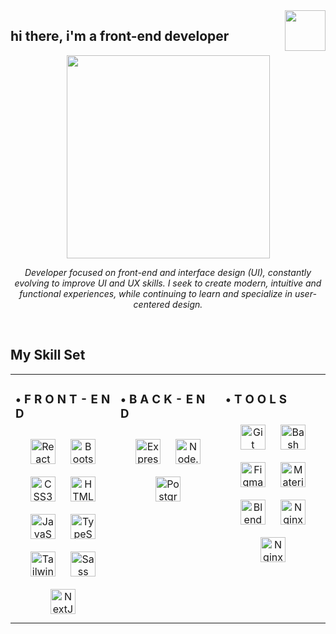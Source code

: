 <div align="right">
<img src="https://media1.giphy.com/media/v1.Y2lkPTc5MGI3NjExeXppdWZ3aGtkNzlva3QweHlldXRzbzk2bTl0c3h6ejhyOHExeXYxeCZlcD12MV9pbnRlcm5hbF9naWZfYnlfaWQmY3Q9cw/aP1bewbXeogPnJD6tS/giphy.webp" align="right" height="65" width="65" />
</div>  
  

## hi there, i'm a front-end developer  
  

<div align="center">
<img src="https://media2.giphy.com/media/v1.Y2lkPTc5MGI3NjExc3FvazhmN2Y5bWQ4djM1bzNwc2ExMmJlNnEydjRnNGttZGFhZWxmNSZlcD12MV9pbnRlcm5hbF9naWZfYnlfaWQmY3Q9Zw/XbJYBCi69nyVOffLIU/giphy.webp" align="center" height="325" width="325" />
</div>  
  

*<div align="center">Developer focused on front-end and interface design (UI), constantly evolving to improve UI and UX skills. I seek to create modern, intuitive and functional experiences, while continuing to learn and specialize in user-centered design.</div>*  
  

<br/>  


## My Skill Set  
<table><tr><td valign="top" width="33%">



### • F R O N T - E N D  
<div align="center">  
<a href="https://reactjs.org/" target="_blank"><img style="margin: 10px" src="https://profilinator.rishav.dev/skills-assets/react-original-wordmark.svg" alt="React" height="40" /></a>  
<a href="https://getbootstrap.com/docs/3.4/javascript/" target="_blank"><img style="margin: 10px" src="https://profilinator.rishav.dev/skills-assets/bootstrap-plain.svg" alt="Bootstrap" height="40" /></a>  
<a href="https://www.w3schools.com/css/" target="_blank"><img style="margin: 10px" src="https://profilinator.rishav.dev/skills-assets/css3-original-wordmark.svg" alt="CSS3" height="40" /></a>  
<a href="https://en.wikipedia.org/wiki/HTML5" target="_blank"><img style="margin: 10px" src="https://profilinator.rishav.dev/skills-assets/html5-original-wordmark.svg" alt="HTML5" height="40" /></a>  
<a href="https://www.javascript.com/" target="_blank"><img style="margin: 10px" src="https://profilinator.rishav.dev/skills-assets/javascript-original.svg" alt="JavaScript" height="40" /></a>  
<a href="https://www.typescriptlang.org/" target="_blank"><img style="margin: 10px" src="https://profilinator.rishav.dev/skills-assets/typescript-original.svg" alt="TypeScript" height="40" /></a>  
<a href="https://www.tailwindcss.com/" target="_blank"><img style="margin: 10px" src="https://profilinator.rishav.dev/skills-assets/tailwindcss.svg" alt="Tailwind CSS" height="40" /></a>  
<a href="https://sass-lang.com/" target="_blank"><img style="margin: 10px" src="https://profilinator.rishav.dev/skills-assets/sass-original.svg" alt="Sass" height="40" /></a>  
<a href="https://nextjs.org/" target="_blank"><img style="margin: 10px" src="https://profilinator.rishav.dev/skills-assets/nextjs.png" alt="NextJS" height="40" /></a>  
</div>

</td><td valign="top" width="33%">



### • B A C K - E N D  
<div align="center">  
<a href="https://expressjs.com/" target="_blank"><img style="margin: 10px" src="https://skillicons.dev/icons?i=express" alt="Express.js" height="40" /></a>  
<a href="https://nodejs.org/" target="_blank"><img style="margin: 10px" src="https://cdn.jsdelivr.net/gh/devicons/devicon/icons/nodejs/nodejs-original.svg" alt="Node.js" height="40" /></a>  
<a href="https://www.postgresql.org/" target="_blank"><img style="margin: 10px" src="https://cdn.jsdelivr.net/gh/devicons/devicon/icons/postgresql/postgresql-original.svg" alt="PostgreSQL" height="40" /></a>  
</div>

</td><td valign="top" width="33%">



### • T O O L S  
<div align="center">  
<a href="https://github.com/" target="_blank"><img style="margin: 10px" src="https://profilinator.rishav.dev/skills-assets/git-scm-icon.svg" alt="Git" height="40" /></a>  
<a href="https://www.gnu.org/software/bash/" target="_blank"><img style="margin: 10px" src="https://profilinator.rishav.dev/skills-assets/gnu_bash-icon.svg" alt="Bash" height="40" /></a>  
<a href="https://www.figma.com/" target="_blank"><img style="margin: 10px" src="https://profilinator.rishav.dev/skills-assets/figma-icon.svg" alt="Figma" height="40" /></a>  
<a href="https://mui.com/" target="_blank"><img style="margin: 10px" src="https://profilinator.rishav.dev/skills-assets/mui.png" alt="Material UI" height="40" /></a>  
<a href="https://www.blender.org/" target="_blank"><img style="margin: 10px" src="https://profilinator.rishav.dev/skills-assets/blender_community_badge_white.svg" alt="Blender" height="40" /></a>  
<a href="https://www.nginx.com/" target="_blank"><img style="margin: 10px" src="https://profilinator.rishav.dev/skills-assets/nginx-original.svg" alt="Nginx" height="40" /></a>  
<a href="https://www.behance.net/" target="_blank"><img style="margin: 10px" src="https://cdn.jsdelivr.net/gh/devicons/devicon/icons/behance/behance-original.svg" alt="Nginx" height="40" /></a>  
</div>

</td></tr></table>
<br />


